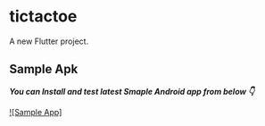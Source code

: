 # tictactoe

A new Flutter project.
## Sample Apk 


***You can Install and test latest Smaple Android app from below 👇***

[![Sample App]](https://github.com/PatilAnkits/Tic_Tac_Toe-Flutter/blob/main/build/app/outputs/flutter-apk/app-release.apk)
